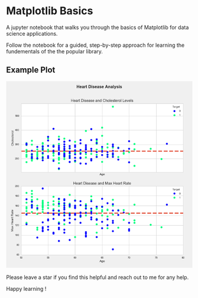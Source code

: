 # Matplotlib Basics

A jupyter notebook that walks you through the basics of Matplotlib for data science applications.

Follow the notebook for a guided, step-by-step approach for learning the fundementals of the the popular library.

## Example Plot

<img src="https://github.com/navendu-pottekkat/matplotlib-basics/blob/master/plots/heart-disease-analysis.png">

Please leave a star if you find this helpful and reach out to me for any help.

Happy learning !

